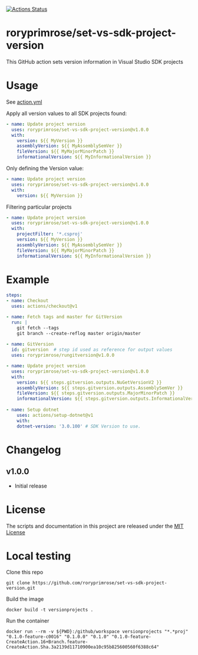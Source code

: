 [![Actions Status](https://github.com/roryprimrose/set-vs-sdk-project-version/workflows/CI/badge.svg)](https://github.com/roryprimrose/set-vs-sdk-project-version/actions)

# roryprimrose/set-vs-sdk-project-version

This GitHub action sets version information in Visual Studio SDK projects

# Usage

See [action.yml](action.yml)

Apply all version values to all SDK projects found:
```yaml
- name: Update project version
  uses: roryprimrose/set-vs-sdk-project-version@v1.0.0
  with:
    version: ${{ MyVersion }}
    assemblyVersion: ${{ MyAssemblySemVer }}
    fileVersion: ${{ MyMajorMinorPatch }}
    informationalVersion: ${{ MyInformationalVersion }} 
```

Only defining the Version value:
```yaml
- name: Update project version
  uses: roryprimrose/set-vs-sdk-project-version@v1.0.0
  with:
    version: ${{ MyVersion }}
```

Filtering particular projects
```yaml
- name: Update project version
  uses: roryprimrose/set-vs-sdk-project-version@v1.0.0
  with:
    projectFilter: '*.csproj'
    version: ${{ MyVersion }}
    assemblyVersion: ${{ MyAssemblySemVer }}
    fileVersion: ${{ MyMajorMinorPatch }}
    informationalVersion: ${{ MyInformationalVersion }} 
```

# Example

```yaml
steps:
- name: Checkout
  uses: actions/checkout@v1

- name: Fetch tags and master for GitVersion
  run: |
    git fetch --tags
    git branch --create-reflog master origin/master
    
- name: GitVersion
  id: gitversion  # step id used as reference for output values
  uses: roryprimrose/rungitversion@v1.0.0

- name: Update project version
  uses: roryprimrose/set-vs-sdk-project-version@v1.0.0
  with:
    version: ${{ steps.gitversion.outputs.NuGetVersionV2 }}
    assemblyVersion: ${{ steps.gitversion.outputs.AssemblySemVer }}
    fileVersion: ${{ steps.gitversion.outputs.MajorMinorPatch }}
    informationalVersion: ${{ steps.gitversion.outputs.InformationalVersion }}
    
- name: Setup dotnet
    uses: actions/setup-dotnet@v1
    with:
    dotnet-version: '3.0.100' # SDK Version to use.
```

# Changelog

## v1.0.0
- Initial release

# License

The scripts and documentation in this project are released under the [MIT License](LICENSE)

# Local testing
Clone this repo
```
git clone https://github.com/roryprimrose/set-vs-sdk-project-version.git
```

Build the image
```
docker build -t versionprojects .
```

Run the container
```
docker run --rm -v ${PWD}:/github/workspace versionprojects "*.*proj" "0.1.0-feature-c0016" "0.1.0.0" "0.1.0" "0.1.0-feature-CreateAction.16+Branch.feature-CreateAction.Sha.3a2139d11710900ea10c95b825600560f6388c64"
```